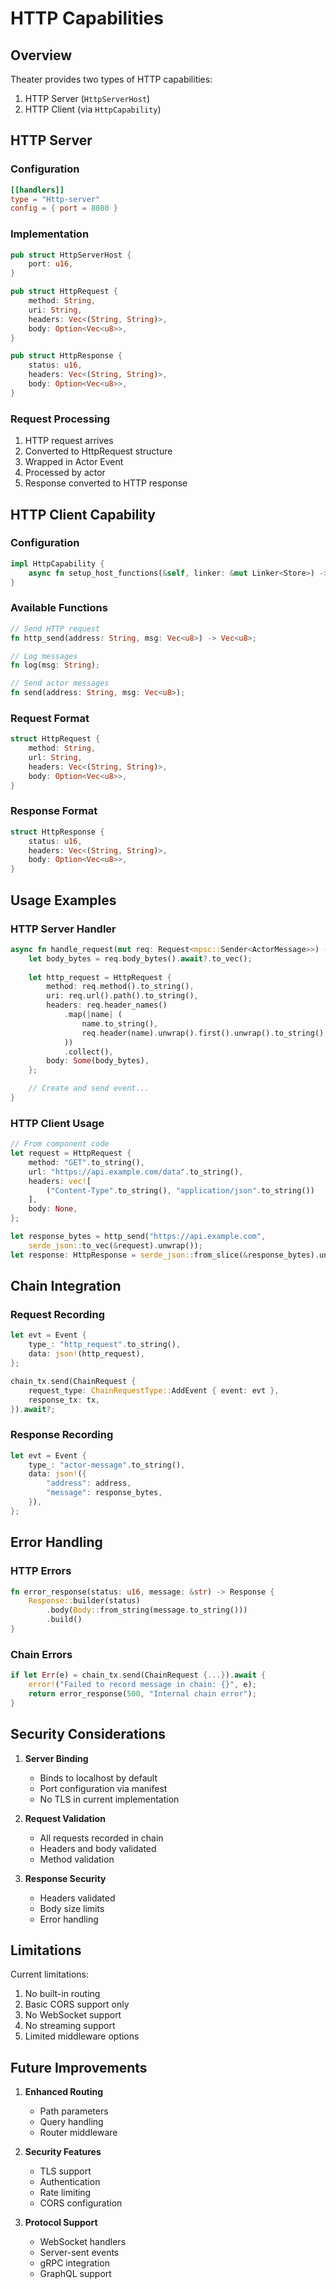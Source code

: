 # HTTP Capabilities

## Overview

Theater provides two types of HTTP capabilities:
1. HTTP Server (`HttpServerHost`)
2. HTTP Client (via `HttpCapability`)

## HTTP Server

### Configuration
```toml
[[handlers]]
type = "Http-server"
config = { port = 8080 }
```

### Implementation
```rust
pub struct HttpServerHost {
    port: u16,
}

pub struct HttpRequest {
    method: String,
    uri: String,
    headers: Vec<(String, String)>,
    body: Option<Vec<u8>>,
}

pub struct HttpResponse {
    status: u16,
    headers: Vec<(String, String)>,
    body: Option<Vec<u8>>,
}
```

### Request Processing
1. HTTP request arrives
2. Converted to HttpRequest structure
3. Wrapped in Actor Event
4. Processed by actor
5. Response converted to HTTP response

## HTTP Client Capability

### Configuration
```rust
impl HttpCapability {
    async fn setup_host_functions(&self, linker: &mut Linker<Store>) -> Result<()>
}
```

### Available Functions
```rust
// Send HTTP request
fn http_send(address: String, msg: Vec<u8>) -> Vec<u8>;

// Log messages
fn log(msg: String);

// Send actor messages
fn send(address: String, msg: Vec<u8>);
```

### Request Format
```rust
struct HttpRequest {
    method: String,
    url: String,
    headers: Vec<(String, String)>,
    body: Option<Vec<u8>>,
}
```

### Response Format
```rust
struct HttpResponse {
    status: u16,
    headers: Vec<(String, String)>,
    body: Option<Vec<u8>>,
}
```

## Usage Examples

### HTTP Server Handler
```rust
async fn handle_request(mut req: Request<mpsc::Sender<ActorMessage>>) -> tide::Result {
    let body_bytes = req.body_bytes().await?.to_vec();
    
    let http_request = HttpRequest {
        method: req.method().to_string(),
        uri: req.url().path().to_string(),
        headers: req.header_names()
            .map(|name| (
                name.to_string(),
                req.header(name).unwrap().first().unwrap().to_string(),
            ))
            .collect(),
        body: Some(body_bytes),
    };

    // Create and send event...
}
```

### HTTP Client Usage
```rust
// From component code
let request = HttpRequest {
    method: "GET".to_string(),
    url: "https://api.example.com/data".to_string(),
    headers: vec![
        ("Content-Type".to_string(), "application/json".to_string())
    ],
    body: None,
};

let response_bytes = http_send("https://api.example.com", 
    serde_json::to_vec(&request).unwrap());
let response: HttpResponse = serde_json::from_slice(&response_bytes).unwrap();
```

## Chain Integration

### Request Recording
```rust
let evt = Event {
    type_: "http_request".to_string(),
    data: json!(http_request),
};

chain_tx.send(ChainRequest {
    request_type: ChainRequestType::AddEvent { event: evt },
    response_tx: tx,
}).await?;
```

### Response Recording
```rust
let evt = Event {
    type_: "actor-message".to_string(),
    data: json!({
        "address": address,
        "message": response_bytes,
    }),
};
```

## Error Handling

### HTTP Errors
```rust
fn error_response(status: u16, message: &str) -> Response {
    Response::builder(status)
        .body(Body::from_string(message.to_string()))
        .build()
}
```

### Chain Errors
```rust
if let Err(e) = chain_tx.send(ChainRequest {...}).await {
    error!("Failed to record message in chain: {}", e);
    return error_response(500, "Internal chain error");
}
```

## Security Considerations

1. **Server Binding**
   - Binds to localhost by default
   - Port configuration via manifest
   - No TLS in current implementation

2. **Request Validation**
   - All requests recorded in chain
   - Headers and body validated
   - Method validation

3. **Response Security**
   - Headers validated
   - Body size limits
   - Error handling

## Limitations

Current limitations:
1. No built-in routing
2. Basic CORS support only
3. No WebSocket support
4. No streaming support
5. Limited middleware options

## Future Improvements

1. **Enhanced Routing**
   - Path parameters
   - Query handling
   - Router middleware

2. **Security Features**
   - TLS support
   - Authentication
   - Rate limiting
   - CORS configuration

3. **Protocol Support**
   - WebSocket handlers
   - Server-sent events
   - gRPC integration
   - GraphQL support